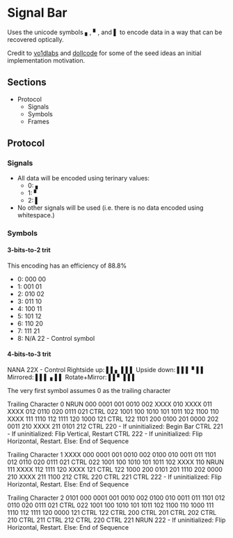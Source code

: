 # Signal Bar

Uses the unicode symbols ▖, ▘, and ▌ to encode data in a way that can be recovered optically.

Credit to [vo1dlabs](https://github.com/v01dlabs) and [dollcode](https://github.com/v01dlabs/dollcode)
for some of the seed ideas an initial implementation motivation.

## Sections

* Protocol
    * Signals
    * Symbols
    * Frames

## Protocol

### Signals

* All data will be encoded using terinary values:
    * 0: ▖
    * 1: ▘
    * 2: ▌
* No other signals will be used (i.e. there is no data encoded using whitespace.)

### Symbols

#### 3-bits-to-2 trit

This encoding has an efficiency of 88.8%

* 0: 000 00
* 1: 001 01
* 2: 010 02
* 3: 011 10
* 4: 100 11
* 5: 101 12
* 6: 110 20
* 7: 111 21
* 8: N/A 22 - Control symbol

#### 4-bits-to-3 trit
NANA 22X - Control
Rightside up:  ▌▌▖<data> ▌▌▌
Upside down:   ▌▌▌<data> ▘▌▌
Mirrored:      ▌▌▌<data> ▖▌▌
Rotate+Mirror: ▌▌▘<data> ▌▌▌

The very first symbol assumes 0 as the trailing character

Trailing Character 0
    NRUN 000
    0001 001
    0010 002
    XXXX 010
    XXXX 011
    XXXX 012
    0110 020
    0111 021
    CTRL 022
    1001 100
    1010 101
    1011 102
    1100 110
    XXXX 111
    1110 112
    1111 120
    1000 121
    CTRL 122
    1101 200
    0100 201
    0000 202
    0011 210
    XXXX 211
    0101 212
    CTRL 220 - If uninitialized: Begin Bar
    CTRL 221 - If uninitialized: Flip Vertical, Restart
    CTRL 222 - If uninitialized: Flip Horizontal, Restart. Else: End of Sequence

Trailing Character 1
    XXXX 000
    0001 001
    0010 002
    0100 010
    0011 011
    1101 012
    0110 020
    0111 021
    CTRL 022
    1001 100
    1010 101
    1011 102
    XXXX 110
    NRUN 111
    XXXX 112
    1111 120
    XXXX 121
    CTRL 122
    1000 200
    0101 201
    1110 202
    0000 210
    XXXX 211
    1100 212
    CTRL 220
    CTRL 221
    CTRL 222 - If uninitialized: Flip Horizontal, Restart. Else: End of Sequence

Trailing Character 2
    0101 000
    0001 001
    0010 002
    0100 010
    0011 011
    1101 012
    0110 020
    0111 021
    CTRL 022
    1001 100
    1010 101
    1011 102
    1100 110
    1000 111
    1110 112
    1111 120
    0000 121
    CTRL 122
    CTRL 200
    CTRL 201
    CTRL 202
    CTRL 210
    CTRL 211
    CTRL 212
    CTRL 220
    CTRL 221
    NRUN 222 - If uninitialized: Flip Horizontal, Restart. Else: End of Sequence

